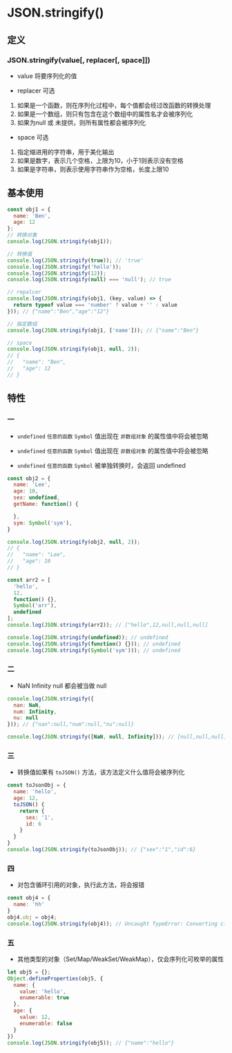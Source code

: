 # JSON.stringify()

## 定义

### JSON.stringify(value[, replacer[, space]])

- value 将要序列化的值

- replacer 可选  
1. 如果是一个函数，则在序列化过程中，每个值都会经过改函数的转换处理 
2. 如果是一个数组，则只有包含在这个数组中的属性名才会被序列化
3. 如果为null 或 未提供，则所有属性都会被序列化

- space 可选
1. 指定缩进用的字符串，用于美化输出 
2. 如果是数字，表示几个空格，上限为10，小于1则表示没有空格
3. 如果是字符串，则表示使用字符串作为空格，长度上限10

## 基本使用

```js
const obj1 = {
  name: 'Ben',
  age: 12
};
// 转换对象
console.log(JSON.stringify(obj1));

// 转换值
console.log(JSON.stringify(true)); // 'true'
console.log(JSON.stringify('hello'));
console.log(JSON.stringify(12));
console.log(JSON.stringify(null) === 'null'); // true

// repalcer
console.log(JSON.stringify(obj1, (key, value) => {
  return typeof value === 'number' ? value + '' : value
})); // {"name":"Ben","age":"12"}

// 指定数组
console.log(JSON.stringify(obj1, ['name'])); // {"name":"Ben"}

// space
console.log(JSON.stringify(obj1, null, 2));
// {
//   "name": "Ben",
//   "age": 12
// }
```

## 特性

### 一

- `undefined` `任意的函数` `Symbol` 值出现在 `非数组对象` 的属性值中将会被忽略 

- `undefined` `任意的函数` `Symbol` 值出现在 `非数组对象` 的属性值中将会被忽略 

- `undefined` `任意的函数` `Symbol` 被单独转换时，会返回 undefined

```js
const obj2 = {
  name: 'Lee',
  age: 10,
  sex: undefined,
  getName: function() {

  },
  sym: Symbol('sym'),
}

console.log(JSON.stringify(obj2, null, 2));
// {
//   "name": "Lee",
//   "age": 10
// }

const arr2 = [
  'hello',
  12,
  function() {},
  Symbol('arr'),
  undefined
];
console.log(JSON.stringify(arr2)); // ["hello",12,null,null,null]

console.log(JSON.stringify(undefined)); // undefined
console.log(JSON.stringify(function() {})); // undefined
console.log(JSON.stringify(Symbol('sym'))); // undefined
```

### 二

- NaN Infinity null 都会被当做 null

```js
console.log(JSON.stringify({
  nan: NaN,
  num: Infinity,
  nu: null
})); // {"nan":null,"num":null,"nu":null}

console.log(JSON.stringify([NaN, null, Infinity])); // [null,null,null]
```

### 三

- 转换值如果有 `toJSON()` 方法，该方法定义什么值将会被序列化

```js
const toJsonObj = {
  name: 'hello',
  age: 12,
  toJSON() {
    return {
      sex: '1',
      id: 6
    }
  }
}
console.log(JSON.stringify(toJsonObj)); // {"sex":"1","id":6}
```

### 四

- 对包含循环引用的对象，执行此方法，将会报错

```js
const obj4 = {
  name: 'hh'
}
obj4.obj = obj4;
console.log(JSON.stringify(obj4)); // Uncaught TypeError: Converting circular structure to JSON
```

### 五

- 其他类型的对象（Set/Map/WeakSet/WeakMap），仅会序列化可枚举的属性

```js
let obj5 = {};
Object.defineProperties(obj5, {
  name: {
    value: 'hello',
    enumerable: true
  },
  age: {
    value: 12,
    enumerable: false
  }
})
console.log(JSON.stringify(obj5)); // {"name":"hello"}
```